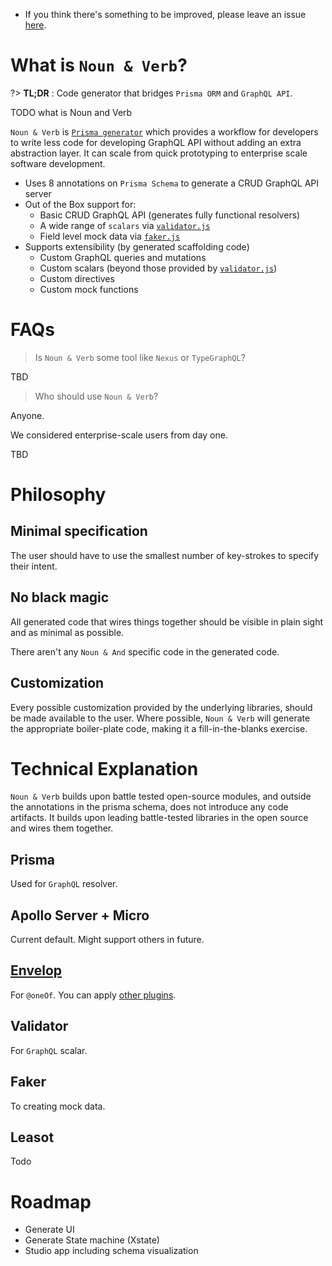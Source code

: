 - If you think there's something to be improved, please leave an issue
  [here](https://github.com/tufan-io/noun-and-verb-docs).

# What is `Noun & Verb`?

?> **TL;DR** : Code generator that bridges `Prisma ORM` and `GraphQL API`.

TODO what is Noun and Verb

`Noun & Verb` is
[`Prisma generator`](https://www.prisma.io/docs/concepts/components/prisma-schema/generators)
which provides a workflow for developers to write less code for developing
GraphQL API without adding an extra abstraction layer. It can scale from quick
prototyping to enterprise scale software development.

- Uses 8 annotations on `Prisma Schema` to generate a CRUD GraphQL API server
- Out of the Box support for:
  - Basic CRUD GraphQL API (generates fully functional resolvers)
  - A wide range of `scalars` via
    [`validator.js`](https://github.com/validatorjs/validator.js)
  - Field level mock data via [`faker.js`](https://github.com/Marak/Faker.js)
- Supports extensibility (by generated scaffolding code)
  - Custom GraphQL queries and mutations
  - Custom scalars (beyond those provided by
    [`validator.js`](https://github.com/validatorjs/validator.js))
  - Custom directives
  - Custom mock functions

# FAQs

> Is `Noun & Verb` some tool like `Nexus` or `TypeGraphQL`?

TBD

> Who should use `Noun & Verb`?

Anyone.

We considered enterprise-scale users from day one.

TBD

# Philosophy

## Minimal specification

The user should have to use the smallest number of key-strokes to specify their
intent.

## No black magic

All generated code that wires things together should be visible in plain sight
and as minimal as possible.

There aren't any `Noun & And` specific code in the generated code.

## Customization

Every possible customization provided by the underlying libraries, should be
made available to the user. Where possible, `Noun & Verb` will generate the
appropriate boiler-plate code, making it a fill-in-the-blanks exercise.

# Technical Explanation

`Noun & Verb` builds upon battle tested open-source modules, and outside the
annotations in the prisma schema, does not introduce any code artifacts. It
builds upon leading battle-tested libraries in the open source and wires them
together.

## Prisma

Used for `GraphQL` resolver.

## Apollo Server + Micro

Current default. Might support others in future.

## [Envelop](https://www.envelop.dev)

For `@oneOf`. You can apply [other plugins](guides/plugins.md).

## Validator

For `GraphQL` scalar.

## Faker

To creating mock data.

## Leasot

Todo

# Roadmap

- Generate UI
- Generate State machine (Xstate)
- Studio app including schema visualization
